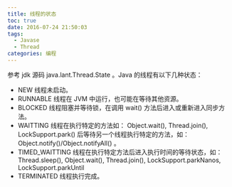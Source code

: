 ```yaml
---
title: 线程的状态
toc: true
date: 2016-07-24 21:50:03
tags:
  - Javase
  - Thread
categories: 编程
---
```


参考 jdk 源码 java.lant.Thread.State 。Java 的线程有以下几种状态：
* NEW
线程未启动。
* RUNNABLE
线程在 JVM 中运行，也可能在等待其他资源。
* BLOCKED
线程阻塞并等待锁，在调用 wait() 方法后进入或重新进入同步方法。
* WAITTING
线程在执行特定的方法如： Object.wait(), Thread.join(), LockSupport.park() 后等待另一个线程执行特定的方法，如：Object.notify()/Object.notifyAll() 。
* TIMED_WAITTING
线程在执行特定方法后进入执行时间的等待状态，如： Thread.sleep(), Object.wait(), Thread.join(), LockSupport.parkNanos, LockSupport.parkUntil
* TERMINATED
线程执行完成。
